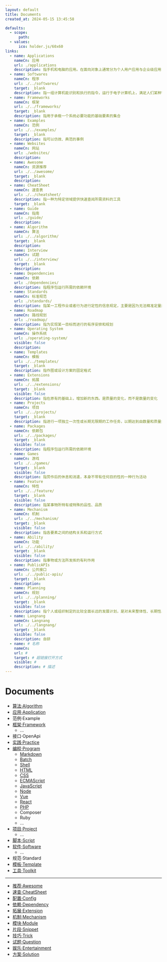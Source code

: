 ```yaml
---
layout: default
title: Documents
created_at: 2024-05-15 13:45:58

defaults:
  - scope:
      path:
  - values:
      ico: holder.js/60x60
links:
  - name: Applications
    nameCn: 应用
    url: ./applications
    description: 指手机和电脑的应用。在面向对象上通常分为个人用户应用与企业级应用，在移动端系统分类上主要包括iOS、Android和windows phone的xap和appx。
  - name: Softwares
    nameCn: 程序
    url: ./../softwares/
    target: _blank
    description: 指一组计算机能识别和执行的指令，运行于电子计算机上，满足人们某种需求的信息化工具
  - name: Frameworks
    nameCn: 框架
    url: ./../frameworks/
    target: _blank
    description: 指用于承载一个系统必要功能的基础要素的集合
  - name: Examples
    nameCn: 范例
    url: ./../examples/
    target: _blank
    description: 指可以仿效、典范的事例
  - name: Websites
    nameCn: 网站
    url: ./websites/
    description:
  - name: Awesome
    nameCn: 资源推荐
    url: ./../awesome/
    target: _blank
    description:
  - name: CheatSheet
    nameCn: 速查表
    url: ./../cheatsheet/
    description: 指一种为特定领域提供快速查阅所需资料的工具
    target: _blank
  - name: Guide
    nameCn: 指南
    url: ./guide/
    description:
  - name: Algorithm
    nameCn: 算法
    url: ./../algorithm/
    target: _blank
    description:
  - name: Interview
    nameCn: 试题
    url: ./../interview/
    target: _blank
    description:
  - name: Dependencies
    nameCn: 依赖
    url: ./dependencies/
    description: 指程序包运行所需的依赖环境
  - name: Standards
    nameCn: 标准规范
    url: ./standards/
    description: 指某一工程作业或者行为进行定性的信息规定，主要是因为无法精准定量而形成的标准
  - name: Roadmap
    nameCn: 路线规划
    url: ./roadmap/
    description: 指为实现某一目标而进行的有序安排和规划
  - name: Operating System
    nameCn: 操作系统
    url: ./operating-system/
    visible: false
    description:
  - name: Templates
    nameCn: 模板
    url: ./../templates/
    target: _blank
    description: 指作图或设计方案的固定格式
  - name: Extensions
    nameCn: 拓展
    url: ./../extensions/
    target: _blank
    visible: false
    description: 指在原有的基础上，增加新的东西。是质量的变化，而不是数量的变化
  - name: Projects
    nameCn: 项目
    url: ./../projects/
    target: _blank
    description: 指进行一项独立一次性或长期无限期的工作任务，以期达到由数量和质量指标所限定的目标
  - name: Packages
    nameCn: 依赖包
    url: ./../packages/
    target: _blank
    visible: false
    description: 指程序包运行所需的依赖环境
  - name: Games
    nameCn: 游戏
    url: ./../games/
    target: _blank
    visible: false
    description: 指劳作后的休息和消遣，本身不带有任何目的性的一种行为活动
  - name: Feature
    nameCn: 特性
    url: ./../feature/
    target: _blank
    visible: false
    description: 指某事物所特有或特殊的品性、品质
  - name: Mechanism
    nameCn: 机制
    url: ./../mechanism/
    target: _blank
    visible: false
    description: 指各要素之间的结构关系和运行方式
  - name: Ability
    nameCn: 功能
    url: ./../ability/
    target: _blank
    visible: false
    description: 指事物或方法所发挥的有利作用
  - name: PublicAPIs
    nameCn: 公共接口
    url: ./../public-apis/
    target: _blank
    description:
  - name: Planning
    nameCn: 规划
    url: ./../planning/
    target: _blank
    visible: false
    description: 指个人或组织制定的比较全面长远的发展计划，是对未来整体性、长期性、基本性问题的思考和考量，设计未来整套行动的方案
  - name: Langnang
    nameCn: Langnang
    url: ./../langnang/
    target: _blank
    visible: false
    description: 自研
  - name: # 名称
    nameCn:
    url: #
    target: # 超链接打开方式
    visible: #
    description: # 描述
---
```


<!-- - [Applications](./applications/): 应用
- [Awesome](./awesome/): 资源列表
- [CheatSheet](./cheatsheet/): 速查表
- [Softwares](./softwares/): 程序
- [Websites](./websites/): 网站
- [SVG](./svg.md)
- [ICO](./ico.md)
- [Emoji](./emoji.md) -->
<style>
    .media>img{
        /* display:none; */
    }
</style>

# Documents

- [算法·Algorithm](./algorithm/index.md)
- [应用·Application](./applications/index.md)
- 范例·Example
- [框架·Framework](./frameworks/index.md)
  - ...
- 接口·OpenApi
- [实践·Practice](./practices/index.md)
- [编程·Program](./program/index.md)
  - [Markdown](./program/markdown/index.md)
  - [Batch](./program/batch/index.md)
  - [Shell](./program/shell/index.md)
  - [HTML](./program/html/index.md)
  - [CSS](./program/css/index.md)
  - [ECMAScript](./program/ecmascript/index.md)
  - [JavaScript](./program/javascript/index.md)
  - [Node](./program/node/index.md)
  - [Vue](./program/node.vue/index.md)
  - [React](./program/node.react/index.md)
  - [PHP](./program/php/index.md)
  - Composer
  - Ruby
  - ...
- [项目·Project](./projects/index.md)
  - ...
- [脚本·Script](./guide/scripts.md)
- [软件·Software](./softwares/index.md)
  - ...
- 规范·Standard
- [模板·Template](./guide/templates.md)
- [工具·Toolkit](./toolkits/index.md)

<!--  -->

---

- [推荐·Awesome](./guide/awesome.md)
- [速查·CheatSheet](./guide/cheatsheet.md)
- [配置·Config](./guide/configs.md)
- [依赖·Dependency](./dependencies/index.md)
- [拓展·Extension](./guide/extensions.md)
- [机制·Mechanism](./guide/mechanisms.md)
- [模块·Module](./guide/modules.md)
- [片段·Snippet](./guide/snippets.md)
- [技巧·Trick](./guide/tricks.md)
- [试题·Question](./guide/questions.md)
- [娱乐·Entertainment](./entertainment/index.md)
- [方案·Solution](./solutions/index.md)
<!-- - [平台·Platform] -->
<!-- - [服务·Service] -->

<!-- - 简历·Vitae -->

<!--
<div class="container d-none">
  <div class="row row-cols-1 row-cols-sm-2 row-cols-md-3" style="margin-left: -23px;margin-right: -23px">
    {% for link in page.links %}
      {% if link.name and link.visible != false %}
      <div class="col p-2">
          <a class="card text-decoration-none" href="{{link.url}}" target="{{link.target}}">
              <div class="card-body p-3">
                  <div class="media">
                      <img src="holder.js/60x60" class="align-self-center mr-2" alt="...">
                      <div class="media-body">
                          <h3 class="card-title mt-0 mb-1">{{link.nameCn}}（{{link.name}}）</h3>
                            {% if link.description %}
                              <p class="card-text text-wrap text-truncate text-muted mb-0" style="height: 3.2rem;display: -webkit-box; -webkit-line-clamp: 2; -webkit-box-orient: vertical;" title="{{link.description}}"> {{link.description}} </p>
                            {% else %}
                              <p class="card-text text-wrap text-truncate text-muted mb-0" style="height: 3.2rem;display: -webkit-box; -webkit-line-clamp: 2; -webkit-box-orient: vertical;" title="{{link.nameCn}}"> {{link.nameCn}} </p>
                            {% endif %}
                      </div>
                  </div>
              </div>
          </a>
      </div>
      {% endif %}
    {% endfor %}
  </div>
</div> -->

<!-- {% gist ab8ce66b0cada4ecb75a20ec67d481a8 package.json %} -->

<!--
```sh
docs
  ├─ applications     # 应用
  ├─ frameworks       # 框架
  ├─ softwares        # 软件
  ├─ extesions        # 拓展
  ├─ examples         # 范例
  ├─ templates        # 模板
  ├─ packages         # 包裹
  ├─ tools            # 工具
  ├─ games            # 游戏
  └─ projects         # 项目
    ├─ website
    ├─ cheatsheet
    ├─ awesome
    └─ roadmap
```
-->

<!-- ## 参考·Reference -->
